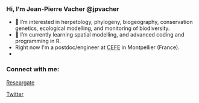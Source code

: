 ### Hi, I’m Jean-Pierre Vacher @jpvacher
- 👀 I’m interested in herpetology, phylogeny, biogeography, conservation genetics, ecological modelling, and monitoring of biodiversity.
- 🌱 I’m currently learning spatial modelling, and advanced coding and programming in R.
- Right now I'm a postdoc/engineer at [CEFE](https://www.cefe.cnrs.fr/fr/) in Montpellier (France).
- 
### Connect with me:

[Researgate][researchgate]


[Twitter][twitter]


[researchgate]: https://www.researchgate.net/profile/Jean-Pierre-Vacher
[twitter]: https://twitter.com/jp_vacher


<!---
jpvacher/jpvacher is a ✨ special ✨ repository because its `README.md` (this file) appears on your GitHub profile.
You can click the Preview link to take a look at your changes.
--->
